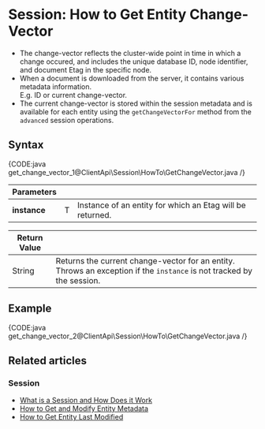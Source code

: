 # Session: How to Get Entity Change-Vector

* The change-vector reflects the cluster-wide point in time in which a change occured, and 
  includes the unique database ID, node identifier, and document Etag in the specific node.  
* When a document is downloaded from the server, it contains various metadata information.  
  E.g. ID or current change-vector.  
* The current change-vector is stored within the session metadata and is available for each 
  entity using the `getChangeVectorFor` method from the `advanced` session operations.

## Syntax

{CODE:java get_change_vector_1@ClientApi\Session\HowTo\GetChangeVector.java /}

| Parameters | | |
| ------------- | ------------- | ----- |
| **instance** | T | Instance of an entity for which an Etag will be returned. |

| Return Value | |
| ------------- | ----- |
| String | Returns the current change-vector for an entity. Throws an exception if the `instance` is not tracked by the session. |

## Example

{CODE:java get_change_vector_2@ClientApi\Session\HowTo\GetChangeVector.java /}

## Related articles

### Session

- [What is a Session and How Does it Work](../../../client-api/session/what-is-a-session-and-how-does-it-work)
- [How to Get and Modify Entity Metadata](../../../client-api/session/how-to/get-and-modify-entity-metadata)
- [How to Get Entity Last Modified](../../../client-api/session/how-to/get-entity-last-modified)
